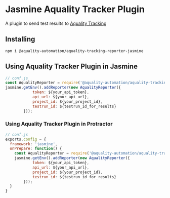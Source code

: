 # Jasmine Aquality Tracker Plugin

A plugin to send test results to [Aquality Tracking](https://github.com/aquality-automation/aquality-tracking)

## Installing

`npm i @aquality-automation/aquality-tracking-reporter-jasmine`

## Using Aquality Tracker Plugin in Jasmine

```js
// conf.js
const AqualityReporter = require('@aquality-automation/aquality-tracking-reporter-jasmine');
jasmine.getEnv().addReporter(new AqualityReporter({
            token: ${your_api_token},
            api_url: ${your_api_url},
            project_id: ${your_project_id},
            testrun_id: ${testrun_id_for_results}
        }));
```
### Using Aquality Tracker Plugin in Protractor

```js
// conf.js
exports.config = {
  framework: 'jasmine',
  onPrepare: function() {
    const AqualityReporter = require('@aquality-automation/aquality-tracking-reporter-jasmine');
    jasmine.getEnv().addReporter(new AqualityReporter({
            token: ${your_api_token},
            api_url: ${your_api_url},
            project_id: ${your_project_id},
            testrun_id: ${testrun_id_for_results}
        }));
  }
}
```
